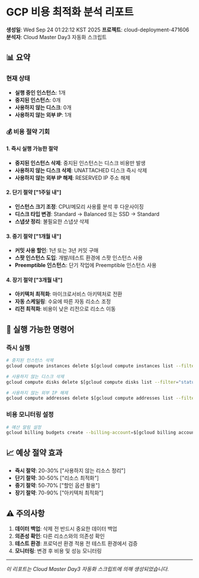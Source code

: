 # GCP 비용 최적화 분석 리포트

**생성일**: Wed Sep 24 01:22:12 KST 2025
**프로젝트**: cloud-deployment-471606
**분석자**: Cloud Master Day3 자동화 스크립트

## 📊 요약

### 현재 상태
- **실행 중인 인스턴스**: 1개
- **중지된 인스턴스**: 0개
- **사용하지 않는 디스크**: 0개
- **사용하지 않는 외부 IP**: 1개

### 💰 비용 절약 기회

#### 1. 즉시 실행 가능한 절약
- **중지된 인스턴스 삭제**: 중지된 인스턴스는 디스크 비용만 발생
- **사용하지 않는 디스크 삭제**: UNATTACHED 디스크 즉시 삭제
- **사용하지 않는 외부 IP 해제**: RESERVED IP 주소 해제

#### 2. 단기 절약 ["1주일 내"]
- **인스턴스 크기 조정**: CPU/메모리 사용률 분석 후 다운사이징
- **디스크 타입 변경**: Standard → Balanced 또는 SSD → Standard
- **스냅샷 정리**: 불필요한 스냅샷 삭제

#### 3. 중기 절약 ["1개월 내"]
- **커밋 사용 할인**: 1년 또는 3년 커밋 구매
- **스팟 인스턴스 도입**: 개발/테스트 환경에 스팟 인스턴스 사용
- **Preemptible 인스턴스**: 단기 작업에 Preemptible 인스턴스 사용

#### 4. 장기 절약 ["3개월 내"]
- **아키텍처 최적화**: 마이크로서비스 아키텍처로 전환
- **자동 스케일링**: 수요에 따른 자동 리소스 조정
- **리전 최적화**: 비용이 낮은 리전으로 리소스 이동

## 🔧 실행 가능한 명령어

### 즉시 실행
```bash
# 중지된 인스턴스 삭제
gcloud compute instances delete $[gcloud compute instances list --filter="status=TERMINATED" --format="value[name]"] --quiet

# 사용하지 않는 디스크 삭제
gcloud compute disks delete $[gcloud compute disks list --filter="status=UNATTACHED" --format="value[name]"] --quiet

# 사용하지 않는 외부 IP 해제
gcloud compute addresses delete $[gcloud compute addresses list --filter="status=RESERVED AND users=null" --format="value[name]"] --quiet
```

### 비용 모니터링 설정
```bash
# 예산 알림 설정
gcloud billing budgets create --billing-account=$[gcloud billing accounts list --format="value[name]" | head -1] --display-name="Cloud Master Day3 Budget" --budget-amount=100USD
```

## 📈 예상 절약 효과

- **즉시 절약**: 20-30% ["사용하지 않는 리소스 정리"]
- **단기 절약**: 30-50% ["리소스 최적화"]
- **중기 절약**: 50-70% ["할인 옵션 활용"]
- **장기 절약**: 70-90% ["아키텍처 최적화"]

## ⚠️ 주의사항

1. **데이터 백업**: 삭제 전 반드시 중요한 데이터 백업
2. **의존성 확인**: 다른 리소스와의 의존성 확인
3. **테스트 환경**: 프로덕션 환경 적용 전 테스트 환경에서 검증
4. **모니터링**: 변경 후 비용 및 성능 모니터링

---
*이 리포트는 Cloud Master Day3 자동화 스크립트에 의해 생성되었습니다.*
